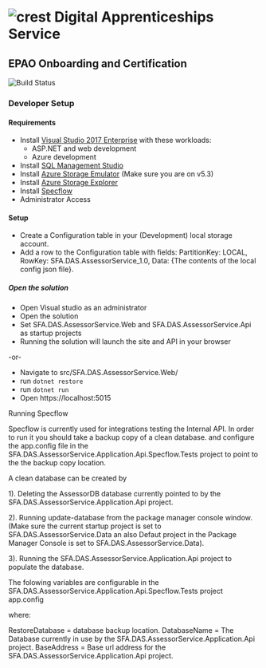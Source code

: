 # ![crest](https://assets.publishing.service.gov.uk/government/assets/crests/org_crest_27px-916806dcf065e7273830577de490d5c7c42f36ddec83e907efe62086785f24fb.png) Digital Apprenticeships Service

##  EPAO Onboarding and Certification

![Build Status](https://sfa-gov-uk.visualstudio.com/_apis/public/build/definitions/c39e0c0b-7aff-4606-b160-3566f3bbce23/831/badge)

### Developer Setup

#### Requirements

- Install [Visual Studio 2017 Enterprise](https://www.visualstudio.com/downloads/) with these workloads:
    - ASP.NET and web development
    - Azure development
- Install [SQL Management Studio](https://docs.microsoft.com/en-us/sql/ssms/download-sql-server-management-studio-ssms)
- Install [Azure Storage Emulator](https://go.microsoft.com/fwlink/?linkid=717179&clcid=0x409) (Make sure you are on v5.3)
- Install [Azure Storage Explorer](http://storageexplorer.com/)
- Install [Specflow](http://specflow.org/documentation/Installation/)
- Administrator Access

#### Setup

- Create a Configuration table in your (Development) local storage account.
- Add a row to the Configuration table with fields: PartitionKey: LOCAL, RowKey: SFA.DAS.AssessorService_1.0, Data: {The contents of the local config json file}.

##### Open the solution

- Open Visual studio as an administrator
- Open the solution
- Set SFA.DAS.AssessorService.Web and SFA.DAS.AssessorService.Api as startup projects
- Running the solution will launch the site and API in your browser

-or-

- Navigate to src/SFA.DAS.AssessorService.Web/
- run `dotnet restore`
- run `dotnet run`
- Open https://localhost:5015

Running Specflow

Specflow is currently used for integrations testing the Internal API.
In order to run it you should take a backup copy of a clean database.
and configure the app.config file in the SFA.DAS.AssessorService.Application.Api.Specflow.Tests project to point 
to the the backup copy location.

A clean database can be created by 

1). Deleting the AssessorDB database currently pointed to by the  SFA.DAS.AssessorService.Application.Api project.

2). Running update-database from the package manager console window.
(Make sure the current startup project is set to SFA.DAS.AssessorService.Data an also 
Defaut project in the Package Manager Console is set to SFA.DAS.AssessorService.Data).

3). Running the SFA.DAS.AssessorService.Application.Api project to populate the database.

The folowing variables are configurable in the SFA.DAS.AssessorService.Application.Api.Specflow.Tests
project app.config

<add key="RestoreDatabase" value="c:\backup\SFA.DAS.AssessorService.Application.Api.bak" />
<add key="DatabaseName" value="AssessorDB" />
<add key="BaseAddress" value="http://localhost:59021/" />

where:

RestoreDatabase = database backup location.
DatabaseName = The Database currently in use by the SFA.DAS.AssessorService.Application.Api project.
BaseAddress = Base url address for the SFA.DAS.AssessorService.Application.Api project.


    
    


